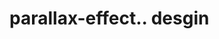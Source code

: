 # parallax-effect.. desgin                                                                                                                                                                                                                                                                                                                                     
